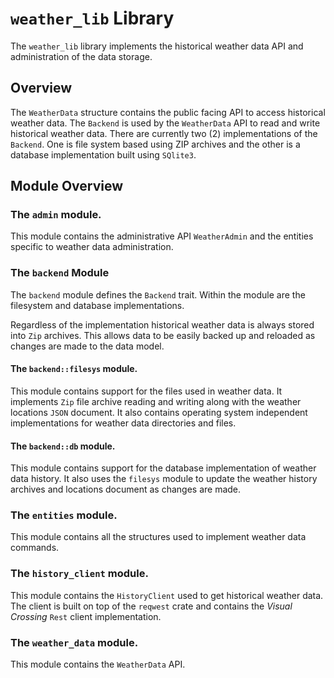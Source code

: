 # `weather_lib` Library

The `weather_lib` library implements the historical weather data API and administration
of the data storage.

## Overview

The `WeatherData` structure contains the public facing API to access historical weather data. The 
`Backend` is used by the `WeatherData` API to read and write historical weather data. There are
currently two (2) implementations of the `Backend`. One is file system based using ZIP archives 
and the other is a database implementation built using `SQlite3`.

## Module Overview

### The `admin` module.

This module contains the administrative API `WeatherAdmin` and the entities specific 
to weather data administration.

### The `backend` Module

The `backend` module defines the `Backend` trait. Within the module are the filesystem and 
database implementations. 

Regardless of the implementation historical weather data is always stored into `Zip`
archives. This allows data to be easily backed up and reloaded as changes are made to the data 
model.

#### The `backend::filesys` module.

This module contains support for the files used in weather data. It implements `Zip` file
archive reading and writing along with the weather locations `JSON` document. It also contains
operating system independent implementations for weather data directories and files.

#### The `backend::db` module.

This module contains support for the database implementation of weather data history. It
also uses the `filesys` module to update the weather history archives and locations document
as changes are made.

### The `entities` module.

This module contains all the structures used to implement weather data commands.

### The `history_client` module.

This module contains the `HistoryClient` used to get historical weather data. The client
is built on top of the `reqwest` crate and contains the *Visual Crossing* `Rest` client 
implementation.

### The `weather_data` module.

This module contains the `WeatherData` API.
